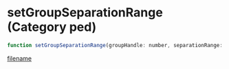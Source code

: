 # setGroupSeparationRange (Category ped)

```js
function setGroupSeparationRange(groupHandle: number, separationRange: number): void
```

[filename](setGroupSeparationRange_m.md ':include')